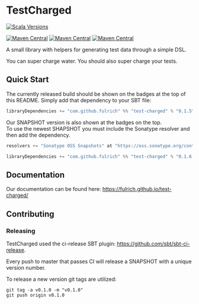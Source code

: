 # TestCharged
[![Scala Versions](https://img.shields.io/badge/scala-2.12%20%7C%202.13%20%7C%203.6-blue.svg?style=flat-square)](https://github.com/GarnerCorp/test-charged/blob/73a618b69fbed9f6bb5b1bb75874d3d44efe171c/build.sbt#L11)

[![Maven Central](https://img.shields.io/nexus/r/https/oss.sonatype.org/com.github.fulrich/test-charged_2.11.svg?label=latest%202.11&style=flat-square)](https://repo1.maven.org/maven2/com/github/fulrich/test-charged_2.11/)
[![Maven Central](https://img.shields.io/nexus/r/https/oss.sonatype.org/com.github.fulrich/test-charged_2.12.svg?label=latest%202.12&style=flat-square)](https://repo1.maven.org/maven2/com/github/fulrich/test-charged_2.12/)
[![Maven Central](https://img.shields.io/nexus/r/https/oss.sonatype.org/com.github.fulrich/test-charged_2.13.svg?label=latest%202.13&style=flat-square)](https://repo1.maven.org/maven2/com/github/fulrich/test-charged_2.13/)

A small library with helpers for generating test data through a simple DSL.

You can super charge water.  You should also super charge your tests.

## Quick Start
The currently released build should be shown on the badges at the top of this README.
Simply add that dependency to your SBT file:

```scala 
libraryDependencies += "com.github.fulrich" %% "test-charged" % "0.1.5"
```

Our SNAPSHOT version is also shown at the badges on the top.  
To use the newest SHAPSHOT you must include the Sonatype resolver and then add the dependency.

```scala
resolvers += "Sonatype OSS Snapshots" at "https://oss.sonatype.org/content/repositories/snapshots"

libraryDependencies += "com.github.fulrich" %% "test-charged" % "0.1.6-SNAPSHOT" % "test"
```

## Documentation
Our documentation can be found here: https://fulrich.github.io/test-charged/

## Contributing

### Releasing
TestCharged used the ci-release SBT plugin: https://github.com/sbt/sbt-ci-release.

Every push to master that passes CI will release a SNAPSHOT with a unique version number.

To release a new version git tags are utilized:
```
git tag -a v0.1.0 -m "v0.1.0"
git push origin v0.1.0
```

